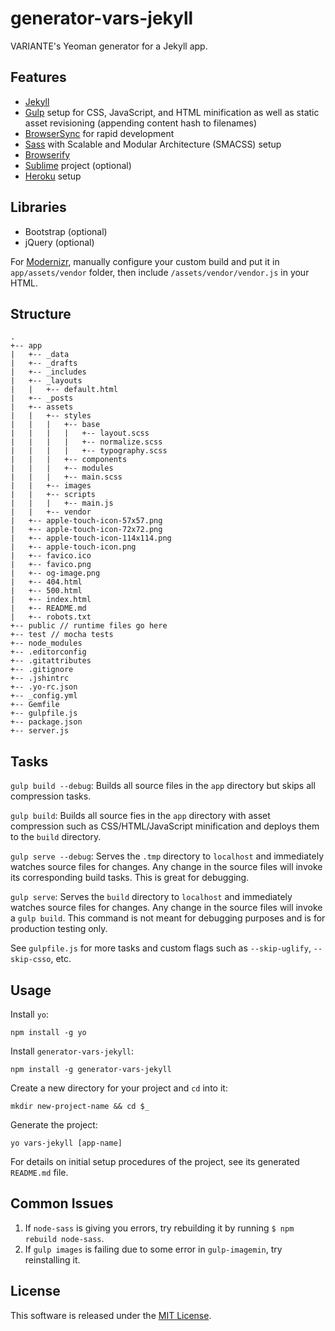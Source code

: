 # generator-vars-jekyll

VARIANTE's Yeoman generator for a Jekyll app.

## Features

- [Jekyll](http://jekyllrb.com)
- [Gulp](http://gulpjs.com) setup for CSS, JavaScript, and HTML minification as well as static asset revisioning (appending content hash to filenames)
- [BrowserSync](http://www.browsersync.io) for rapid development
- [Sass](http://sass-lang.com) with Scalable and Modular Architecture (SMACSS) setup
- [Browserify](http://browserify.org)
- [Sublime](http://www.sublimetext.com) project (optional)
- [Heroku](http://heroku.com) setup

## Libraries

- Bootstrap (optional)
- jQuery (optional)

For [Modernizr](http://modernizr.com), manually configure your custom build and put it in ```app/assets/vendor``` folder, then include ```/assets/vendor/vendor.js``` in your HTML.

## Structure

```
.
+-- app
|   +-- _data
|   +-- _drafts
|   +-- _includes
|   +-- _layouts
|   |   +-- default.html
|   +-- _posts
|   +-- assets
|   |   +-- styles
|   |   |   +-- base
|   |   |   |   +-- layout.scss
|   |   |   |   +-- normalize.scss
|   |   |   |   +-- typography.scss
|   |   |   +-- components
|   |   |   +-- modules
|   |   |   +-- main.scss
|   |   +-- images
|   |   +-- scripts
|   |   |   +-- main.js
|   |   +-- vendor
|   +-- apple-touch-icon-57x57.png
|   +-- apple-touch-icon-72x72.png
|   +-- apple-touch-icon-114x114.png
|   +-- apple-touch-icon.png
|   +-- favico.ico
|   +-- favico.png
|   +-- og-image.png
|   +-- 404.html
|   +-- 500.html
|   +-- index.html
|   +-- README.md
|   +-- robots.txt
+-- public // runtime files go here
+-- test // mocha tests
+-- node_modules
+-- .editorconfig
+-- .gitattributes
+-- .gitignore
+-- .jshintrc
+-- .yo-rc.json
+-- _config.yml
+-- Gemfile
+-- gulpfile.js
+-- package.json
+-- server.js
```

## Tasks

```gulp build --debug```: Builds all source files in the ```app``` directory but skips all compression tasks.

```gulp build```: Builds all source fies in the ```app``` directory with asset compression such as CSS/HTML/JavaScript minification and deploys them to the ```build``` directory.

```gulp serve --debug```: Serves the ```.tmp``` directory to ```localhost``` and immediately watches source files for changes. Any change in the source files will invoke its corresponding build tasks. This is great for debugging.

```gulp serve```: Serves the ```build``` directory to ```localhost``` and immediately watches source files for changes. Any change in the source files will invoke a ```gulp build```. This command is not meant for debugging purposes and is for production testing only.

See ```gulpfile.js``` for more tasks and custom flags such as ```--skip-uglify```, ```--skip-csso```, etc.

## Usage

Install ```yo```:
```
npm install -g yo
```

Install ```generator-vars-jekyll```:
```
npm install -g generator-vars-jekyll
```

Create a new directory for your project and ```cd``` into it:
```
mkdir new-project-name && cd $_
```

Generate the project:
```
yo vars-jekyll [app-name]
```

For details on initial setup procedures of the project, see its generated ```README.md``` file.

## Common Issues

1. If ```node-sass``` is giving you errors, try rebuilding it by running ```$ npm rebuild node-sass```.
2. If ```gulp images``` is failing due to some error in ```gulp-imagemin```, try reinstalling it.

## License

This software is released under the [MIT License](http://opensource.org/licenses/MIT).
